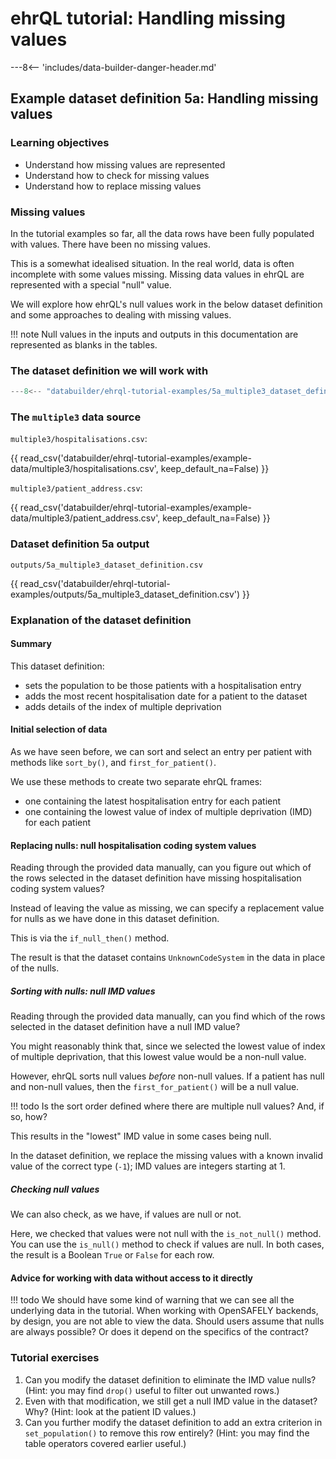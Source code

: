 # ehrQL tutorial: Handling missing values

---8<-- 'includes/data-builder-danger-header.md'

## Example dataset definition 5a: Handling missing values

### Learning objectives

* Understand how missing values are represented
* Understand how to check for missing values
* Understand how to replace missing values

### Missing values

In the tutorial examples so far,
all the data rows have been fully populated with values.
There have been no missing values.

This is a somewhat idealised situation.
In the real world,
data is often incomplete with some values missing.
Missing data values in ehrQL are represented with a special "null" value.

We will explore how ehrQL's null values work in the below dataset definition
and some approaches to dealing with missing values.

!!! note
    Null values in the inputs and outputs in this documentation are represented as blanks in the tables.

### The dataset definition we will work with

```python title="5a_multiple3_dataset_definition.py"
---8<-- "databuilder/ehrql-tutorial-examples/5a_multiple3_dataset_definition.py"
```

### The `multiple3` data source

`multiple3/hospitalisations.csv`:

{{ read_csv('databuilder/ehrql-tutorial-examples/example-data/multiple3/hospitalisations.csv', keep_default_na=False) }}

`multiple3/patient_address.csv`:

{{ read_csv('databuilder/ehrql-tutorial-examples/example-data/multiple3/patient_address.csv', keep_default_na=False) }}

### Dataset definition 5a output

`outputs/5a_multiple3_dataset_definition.csv`

{{ read_csv('databuilder/ehrql-tutorial-examples/outputs/5a_multiple3_dataset_definition.csv') }}

### Explanation of the dataset definition

#### Summary

This dataset definition:

* sets the population to be those patients with a hospitalisation entry
* adds the most recent hospitalisation date for a patient to the dataset
* adds details of the index of multiple deprivation

#### Initial selection of data

As we have seen before,
we can sort and select an entry per patient
with methods like `sort_by()`, and `first_for_patient()`.

We use these methods to create two separate ehrQL frames:

* one containing the latest hospitalisation entry for each patient
* one containing the lowest value of index of multiple deprivation (IMD) for each patient

#### Replacing nulls: null hospitalisation coding system values

Reading through the provided data manually,
can you figure out which of the rows selected in the dataset definition have missing hospitalisation coding system values?

Instead of leaving the value as missing,
we can specify a replacement value for nulls
as we have done in this dataset definition.

This is via the `if_null_then()` method.

The result is that the dataset contains `UnknownCodeSystem` in the data in place of the nulls.

##### Sorting with nulls: null IMD values

Reading through the provided data manually,
can you find which of the rows selected in the dataset definition have a null IMD value?

You might reasonably think that,
since we selected the lowest value of index of multiple deprivation,
that this lowest value would be a non-null value.

However, ehrQL sorts null values *before* non-null values.
If a patient has null and non-null values,
then the `first_for_patient()` will be a null value.

!!! todo
    Is the sort order defined where there are multiple null values?
    And, if so, how?

This results in the "lowest" IMD value in some cases being null.

In the dataset definition,
we replace the missing values with a known invalid value of the correct type (`-1`);
IMD values are integers starting at 1.

##### Checking null values

We can also check,
as we have,
if values are null or not.

Here, we checked that values were not null with the `is_not_null()` method.
You can use the `is_null()` method to check if values are null.
In both cases, the result is a Boolean `True` or `False` for each row.

#### Advice for working with data without access to it directly

!!! todo
    We should have some kind of warning that we can see all the underlying data in the tutorial.
    When working with OpenSAFELY backends,
    by design,
    you are not able to view the data.
    Should users assume that nulls are always possible?
    Or does it depend on the specifics of the contract?

### Tutorial exercises

1. Can you modify the dataset definition
   to eliminate the IMD value nulls?
   (Hint: you may find `drop()` useful to filter out unwanted rows.)
2. Even with that modification,
   we still get a null IMD value in the dataset?
   Why?
   (Hint: look at the patient ID values.)
3. Can you further modify the dataset definition
   to add an extra criterion in `set_population()` to remove this row entirely?
   (Hint: you may find the table operators covered earlier useful.)

